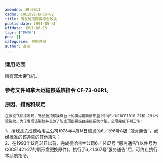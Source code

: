 ```yaml
---
amendno: 39-0611  
cadno: CAD1991-DHC6-02  
title: 驾驶舱顶部操纵台改装  
publishdate: 1991-05-31  
effdate: 1991-06-15  
tags: ["DHC6"]  
pns: []  
categories: 民航总局  
author: 高旭  
---
```

  
### 适用范围  
所有双水獭飞机。  
  
<!--more-->  
### 参考文件加拿大运输部适航指令 CF-73-06R1。  
  
### 原因、措施和规定  
    在服役飞机中发现，驾驶舱顶部操纵台上的操纵钢索扇形盘(件号P／NC6CE1010-27和-29)出现裂纹。为了发现该裂纹并且为了防止顶部操纵台操纵系统卡阻，必须完成下列工作:  
1、按规定完成德哈韦兰公司1973年4月18日颁发的6／298号A版 “服务通告”，或经批准的该通告的其他版次；  
    2、在1993年12月31日以前，完成德哈韦兰公司6／1467号 “服务通告”(以件号为C6CE1421-27的扇形盘更换原件)。执行了6／1467号“服务通告”后，可终止执行本适航指令。  
